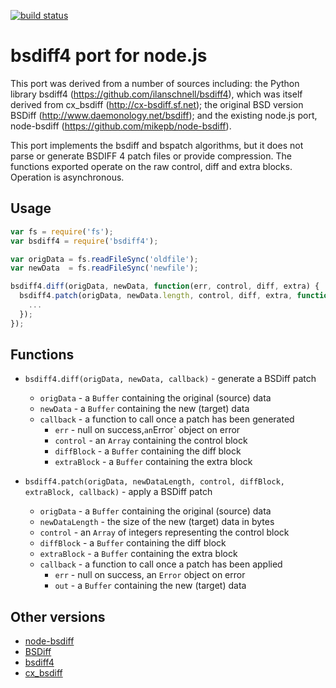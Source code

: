 [![build status](https://secure.travis-ci.org/bacchusrx/bsdiff4.png)](http://travis-ci.org/bacchusrx/bsdiff4)
# bsdiff4 port for node.js

This port was derived from a number of sources including: the Python library
bsdiff4 (https://github.com/ilanschnell/bsdiff4), which was itself derived
from cx_bsdiff (http://cx-bsdiff.sf.net); the original BSD version BSDiff
(http://www.daemonology.net/bsdiff); and the existing node.js port,
node-bsdiff (https://github.com/mikepb/node-bsdiff).

This port implements the bsdiff and bspatch algorithms, but it does not parse
or generate BSDIFF 4 patch files or provide compression. The functions exported
operate on the raw control, diff and extra blocks. Operation is asynchronous.

## Usage

```javascript
var fs = require('fs');
var bsdiff4 = require('bsdiff4');

var origData = fs.readFileSync('oldfile');
var newData  = fs.readFileSync('newfile');

bsdiff4.diff(origData, newData, function(err, control, diff, extra) {
  bsdiff4.patch(origData, newData.length, control, diff, extra, function(err, out) {
    ...
  });
});
```

## Functions

* `bsdiff4.diff(origData, newData, callback)` - generate a BSDiff patch
    * `origData` - a `Buffer` containing the original (source) data
    * `newData` - a `Buffer` containing the new (target) data
    * `callback` - a function to call once a patch has been generated
        * `err` - null on success,` an `Error` object on error
        * `control` - an `Array` containing the control block
        * `diffBlock` - a `Buffer` containing the diff block
        * `extraBlock` - a `Buffer` containing the extra block

* `bsdiff4.patch(origData, newDataLength, control, diffBlock, extraBlock, callback)` - apply a BSDiff patch
    * `origData` - a `Buffer` containing the original (source) data
    * `newDataLength` - the size of the new (target) data in bytes
    * `control` - an `Array` of integers representing the control block
    * `diffBlock` - a `Buffer` containing the diff block
    * `extraBlock` - a `Buffer` containing the extra block
    * `callback` - a function to call once a patch has been applied
        * `err` - null on success, an `Error` object on error
        * `out` - a `Buffer` containing the new (target) data

## Other versions

* [node-bsdiff](https://github.com/mikepb/node-bsdiff)
* [BSDiff](http://www.daemonology.net/bsdiff)
* [bsdiff4](https://github.com/ilanschnell/bsdiff4)
* [cx_bsdiff](http://cx-bsdiff.sf.net)
